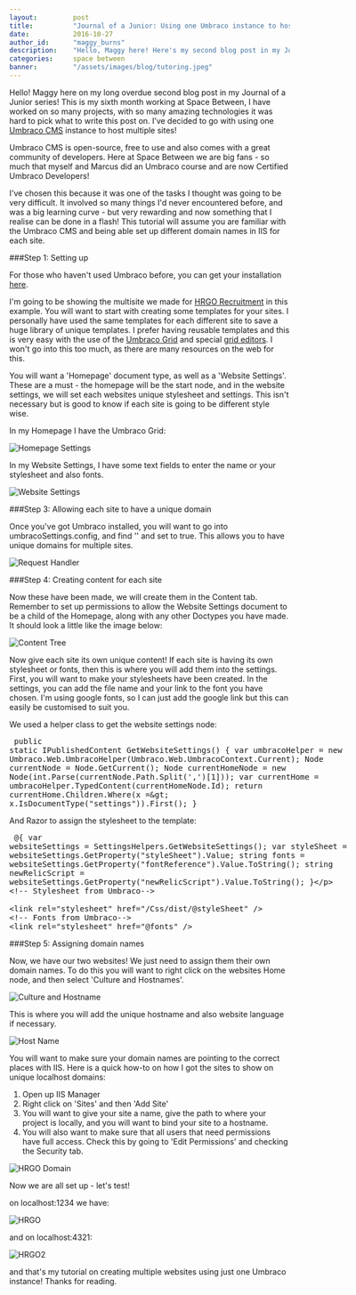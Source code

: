 ```yaml
---
layout:         post
title:          "Journal of a Junior: Using one Umbraco instance to host multiple sites"
date:           2016-10-27
author_id:      "maggy_burns"
description:    "Hello, Maggy here! Here's my second blog post in my Journal of a Junior Series. A tutorial on how to host multiple sites on one Umbraco instance."
categories:     space between
banner:         "/assets/images/blog/tutoring.jpeg"
---
```


Hello! Maggy here on my long overdue second blog post in my Journal of a Junior series! This is my sixth month working at Space Between, I have worked on so many projects, with so many amazing technologies it was hard to pick what to write this post on. I’ve decided to go with using one [Umbraco CMS](http://umbraco.com/) instance to host multiple sites!

Umbraco CMS is open-source, free to use and also comes with a great community of developers. Here at Space Between we are big fans - so much that myself and Marcus did an Umbraco course and are now Certified Umbraco Developers!

I've chosen this because it was one of the tasks I thought was going to be very difficult. It involved so many things I'd never encountered before, and was a big learning curve - but very rewarding and now something that I realise can be done in a flash! This tutorial will assume you are familiar with the Umbraco CMS and being able set up different domain names in IIS for each site.


###Step 1: Setting up

For those who haven't used Umbraco before, you can get your installation [here](https://our.umbraco.org/documentation/Getting-Started/Setup/Install/).


I'm going to be showing the multisite we made for [HRGO Recruitment](http://www.hrgo.co.uk/) in this example. You will want to start with creating some templates for your sites. I personally have used the same templates for each different site to save a huge library of unique templates. I prefer having reusable templates and this is very easy with the use of the [Umbraco Grid](https://our.umbraco.org/documentation/getting-started/backoffice/property-editors/built-in-property-editors/grid-layout) and special [grid editors](https://our.umbraco.org/documentation/getting-started/backoffice/property-editors/built-in-property-editors/grid-layout/grid-editors). I won't go into this too much, as there are many resources on the web for this.


You will want a 'Homepage' document type, as well as a 'Website Settings'. These are a must - the homepage will be the start node, and in the website settings, we will set each websites unique stylesheet and settings. This isn't necessary but is good to know if each site is going to be different style wise.


In my Homepage I have the Umbraco Grid:

![Homepage Settings][homepage]

[homepage]: /assets/images/blog/ums-homepage-settings.png "Homepage Settings"

In my Website Settings, I have some text fields to enter the name or your stylesheet and also fonts.

![Website Settings][website]

[website]: /assets/images/blog/ums-website-settings.png "Website Settings"

###Step 3: Allowing each site to have a unique domain


Once you've got Umbraco installed, you will want to go into umbracoSettings.config, and find '<requestHandler>' and set <useDomainPrefixes> to true. This allows you to have unique domains for multiple sites.

![Request Handler][request]

[request]: /assets/images/blog/ums-request-handler.png "Request Handler"

###Step 4: Creating content for each site


Now these have been made, we will create them in the Content tab. Remember to set up permissions to allow the Website Settings document to be a child of the Homepage, along with any other Doctypes you have made. It should look a little like the image below:

![Content Tree][content]

[content]: /assets/images/blog/ums-content-tree.png "Content Tree"


Now give each site its own unique content! If each site is having its own stylesheet or fonts, then this is where you will add them into the settings. First, you will want to make your stylesheets have been created. In the settings, you can add the file name and your link to the font you have chosen. I'm using google fonts, so I can just add the google link but this can easily be customised to suit you.


We used a helper class to get the website settings node:
<xmp>
public static IPublishedContent GetWebsiteSettings()
{
    var umbracoHelper = new Umbraco.Web.UmbracoHelper(Umbraco.Web.UmbracoContext.Current);
     Node currentNode = Node.GetCurrent();
     Node currentHomeNode = new Node(int.Parse(currentNode.Path.Split(',')[1]));
      var currentHome = umbracoHelper.TypedContent(currentHomeNode.Id);
      return currentHome.Children.Where(x => x.IsDocumentType("settings")).First();
}
</xmp>

And Razor to assign the stylesheet to the template:
<xmp>
@{
    var websiteSettings = SettingsHelpers.GetWebsiteSettings();
    var styleSheet = websiteSettings.GetProperty("styleSheet").Value;
    string fonts = websiteSettings.GetProperty("fontReference").Value.ToString();
    string newRelicScript = websiteSettings.GetProperty("newRelicScript").Value.ToString();
}

<!-- Stylesheet from Umbraco-->
<link rel="stylesheet" href="/Css/dist/@styleSheet" />
<!-- Fonts from Umbraco-->
<link rel="stylesheet" href="@fonts" />
</xmp>


###Step 5: Assigning domain names


Now, we have our two websites! We just need to assign them their own domain names. To do this you will want to right click on the websites Home node, and then select 'Culture and Hostnames'. 

![Culture and Hostname][culture]

[culture]: /assets/images/blog/ums-culture-and-hostnames.png "Culture and Hostname"

This is where you will add the unique hostname and also website language if necessary.

![Host Name][hostname]

[hostname]: /assets/images/blog/ums-host-name.png "Host Name"

You will want to make sure your domain names are pointing to the correct places with IIS. Here is a quick how-to on how I got the sites to show on unique localhost domains:


1. Open up IIS Manager
2. Right click on 'Sites' and then 'Add Site'
3. You will want to give your site a name, give the path to where your project is locally, and you will want to bind your site to a hostname. 
4. You will also want to make sure that all users that need permissions have full access. Check this by going to 'Edit Permissions' and checking the Security tab.

![HRGO Domain][domain]

[domain]: /assets/images/blog/ums-hrgo-domain.png "HRGO Domain"

Now we are all set up - let's test!


on localhost:1234 we have: 

![HRGO][hrgo]

[hrgo]: /assets/images/blog/ums-hrgo.png "HRGO"

and on localhost:4321:

![HRGO2][hrgo2]

[hrgo2]: /assets/images/blog/ums-hrgo2.png "HRGO2"

and that's my tutorial on creating multiple websites using just one Umbraco instance! Thanks for reading.
